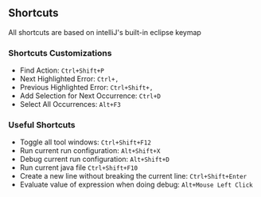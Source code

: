 ## Shortcuts

All shortcuts are based on intelliJ's built-in eclipse keymap

### Shortcuts Customizations

- Find Action: `Ctrl+Shift+P`
- Next Highlighted Error: `Ctrl+,`
- Previous Highlighted Error: `Ctrl+Shift+,`
- Add Selection for Next Occurrence: `Ctrl+D`
- Select All Occurrences: `Alt+F3`

### Useful Shortcuts

- Toggle all tool windows: `Ctrl+Shift+F12`
- Run current run configuration: `Alt+Shift+X`
- Debug current run configuration: `Alt+Shift+D`
- Run current java file `Ctrl+Shift+F10`
- Create a new line without breaking the current line: `Ctrl+Shift+Enter`
- Evaluate value of expression when doing debug: `Alt+Mouse Left Click`